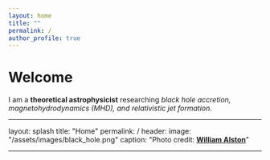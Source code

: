 ```yaml
---
layout: home
title: ""
permalink: /
author_profile: true
---
```


<div class="home-intro">
  <h1>Welcome</h1>
  <p>I am a <strong>theoretical astrophysicist</strong> researching <em>black hole accretion, magnetohydrodynamics (MHD), and relativistic jet formation</em>.</p>
</div>

---
layout: splash
title: "Home"
permalink: /
header:
  image: "/assets/images/black_hole.png"
  caption: "Photo credit: [**William Alston**](https://communities.springernature.com/posts/x-ray-reverberation-measurements-of-black-hole-mass-and-spin)"
  
---



